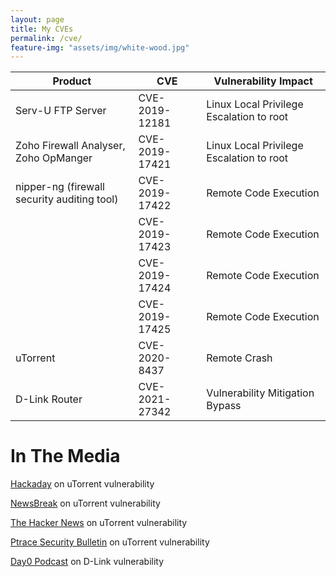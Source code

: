 ```yaml
---
layout: page
title: My CVEs
permalink: /cve/
feature-img: "assets/img/white-wood.jpg"
---
```


| Product            | CVE            | Vulnerability Impact |
|--------------------|----------------|----------------------|
| Serv-U FTP Server    | CVE-2019-12181 | Linux Local Privilege Escalation to root                     |
| Zoho Firewall Analyser, Zoho OpManger | CVE-2019-17421 | Linux Local Privilege Escalation to root                     |
| nipper-ng (firewall security auditing tool) | CVE-2019-17422 | Remote Code Execution                     |
|                    | CVE-2019-17423 | Remote Code Execution                     |
|                    | CVE-2019-17424 | Remote Code Execution                     |
|                    | CVE-2019-17425 | Remote Code Execution                     |
| uTorrent           | CVE-2020-8437  | Remote Crash                     |
| D-Link Router      | CVE-2021-27342 | Vulnerability Mitigation Bypass                     |

# In The Media

[Hackaday](https://hackaday.com/2020/09/25/this-week-in-security-utorrent-vulnerable-crowd-sourcing-your-fail2ban-and-cryptographers-at-casinos/) on uTorrent vulnerability

[NewsBreak](https://www.newsbreak.com/news/2068689566957/utorrent-cve-2020-8437-vulnerability-and-exploit-overview) on uTorrent vulnerability

[The Hacker News](https://mobile.twitter.com/TheHackersNews/status/1308787629014437888) on uTorrent vulnerability

[Ptrace Security Bulletin](https://www.ptrace-security.com/blog/it-security-news-bulletin-39/) on uTorrent vulnerability

[Day0 Podcast](https://dayzerosec.com/podcast/transcripts/episode-77.html) on D-Link vulnerability

